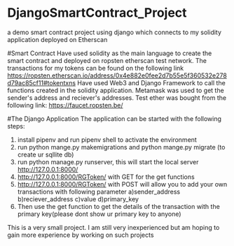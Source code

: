 # DjangoSmartContract_Project
a demo smart contract project using django which connects to my solidity application deployed on Etherscan

#Smart Contract
Have used solidity as the main language to create the smart contract and deployed on ropsten etherscan test network. The transactions for my tokens can be found on the following link
https://ropsten.etherscan.io/address/0x4e882e0fee2d7b55e5f360532e278d79ac85cf11#tokentxns
Have used Web3 and Django Framework to call the functions created in the solidity application.
Metamask was used to get the sender's address and reciever's addresses. Test ether was bought from the following link: https://faucet.ropsten.be/

#The Django Application
The application can be started with the following steps:
1) install pipenv and run pipenv shell to activate the environment
2) run python mange.py makemigrations and python mange.py migrate (to create ur sqllite db)
3) run python manage.py runserver, this will start the local server http://127.0.0.1:8000/
4) http://127.0.0.1:8000/RGToken/ with GET for the get functions
5) http://127.0.0.1:8000/RGToken/ with POST will allow you to add your own transactions with following parameter
          a)sender_address
          b)reciever_address
          c)value
          d)primary_key
6) Then use the get function to get the details of the transaction with the primary key(please dont show ur primary key to anyone)

This is a very small project. I am still very inexperienced but am hoping to gain more experience by working on such projects



